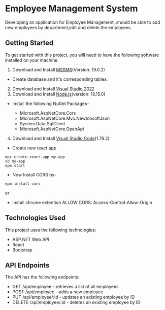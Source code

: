 # Employee Management System

Developing an application for Employee Management, should be able to add new employees by department,edit and delete the employees.

## Getting Started
To get started with this project, you will need to have the following software installed on your machine:
1. Download and Install [MSSMS](https://www.microsoft.com/en-in/sql-server/sql-server-downloads?rtc=1)(Version: 19.0.2)<br>
* Create database and it's corresponding tables.
2. Download and Install [Visual Studio 2022](https://visualstudio.microsoft.com/downloads/)<br>
3. Download and Install [Node.js](https://nodejs.org/en/download)(version: 18.15.0)<br>
* Install the following NuGet Packages-

  * Microsoft.AspNetCore.Cors
  * Microsoft.AspNetCore.Mvc.NewtonsoftJson
  * System.Data.SqlClient
  * Microsoft.AspNetCore.OpenApi
  
4. Download and Install [Visual Studio Code](https://code.visualstudio.com/Download)(1.76.2)<br>
* Create new react app
```
npx create-react-app my-app
cd my-app
npm start
```
* Now Install CORS by-
``` 
npm install cors
```
 or
* install chrome extention
ALLOW CORS: Access-Control-Allow-Origin

## Technologies Used
This project uses the following technologies:
* ASP.NET Web API
* React
* Bootstrap

## API Endpoints
The API has the following endpoints:

* GET /api/employee - retrieves a list of all employees
* POST /api/employee - adds a new employee
* PUT /api/employee/:id - updates an existing employee by ID
* DELETE /api/employee/:id - deletes an existing employee by ID
